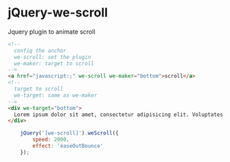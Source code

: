 jQuery-we-scroll
================

Jquery plugin to animate scroll

```html
<!-- 
  config the anchor 
  we-scroll: set the plugin
  we-maker: target to scroll
-->
<a href="javascript:;" we-scroll we-maker="bottom">scroll</a>
<!-- 
  target to scroll 
  we-target: same as we-maker  
-->
<div we-target="bottom">
  Lorem ipsum dolor sit amet, consectetur adipisicing elit. Voluptates nesciunt animi maxime deserunt dolore aut doloremque odio rem ab, quia velit laboriosam praesentium repellendus repellat at facilis. Saepe, dolores in
</div>
```

```javascript
	jQuery('[we-scroll]').weScroll({
		speed: 2000,
		effect: 'easeOutBounce'
	});
```
